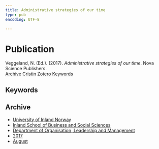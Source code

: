 ```yaml
---
title: Administrative strategies of our time
type: pub
encoding: UTF-8

---
```

<h1>Publication</h1>
<article id="csl-bib-container-BZCU9XQJ" class="csl-bib-container">
  <div class="csl-bib-body"> <div class="csl-entry">Veggeland, N. (Ed.). (2017). <i>Administrative strategies of our time</i>. Nova Science Publishers.</div> </div>
  <div class="csl-bib-buttons">
    <a href="#taxonomy-article-BZCU9XQJ" alt="archive" class="csl-bib-button">Archive</a>
    <a href="https://app.cristin.no/results/show.jsf?id=1483844" alt="Cristin" class="csl-bib-button">Cristin</a>
    <a href="http://zotero.org/groups/5881554/items/BZCU9XQJ" alt="Zotero" class="csl-bib-button">Zotero</a>
    <a href="#keywords-article-BZCU9XQJ" alt="keywords" class="csl-bib-button">Keywords</a>
  </div>
  <div id="csl-bib-meta-container-BZCU9XQJ"></div>
</article>
<div id="csl-bib-meta-BZCU9XQJ" class="csl-bib-meta">
  <article id="keywords-article-BZCU9XQJ" class="keywords-article">
    <h1>Keywords</h1>
    
  </article>
  <article id="taxonomy-article-BZCU9XQJ" class="taxonomy-article">
    <h1>Archive</h1>
    <ul>
      <li>
        <a href="/en/archive/?key=3DCRN523">University of Inland Norway</a>
      </li>
      <li>
        <a href="/en/archive/?key=DU8Q9LN9">Inland School of Business and Social Sciences</a>
      </li>
      <li>
        <a href="/en/archive/?key=4LUWR3ZM">Department of Organisation, Leadership and Management</a>
      </li>
      <li>
        <a href="/en/archive/?key=KF5I8TQ8">2017</a>
      </li>
      <li>
        <a href="/en/archive/?key=86D7C84U">August</a>
      </li>
    </ul>
  </article>
</div>
